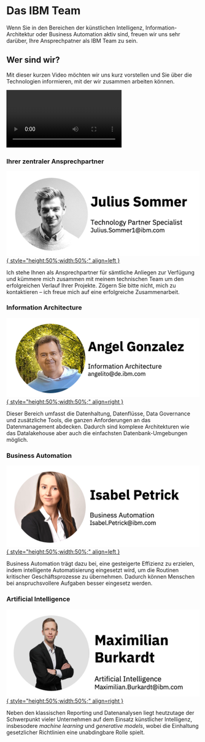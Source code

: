 # Das IBM Team

Wenn Sie in den Bereichen der künstlichen Intelligenz, Information-Architektur oder Business Automation aktiv sind, freuen wir uns sehr darüber, Ihre Ansprechpatner als IBM Team zu sein.  

## Wer sind wir?  

Mit dieser kurzen Video möchten wir uns kurz vorstellen und Sie über die Technologien informieren, mit der wir zusammen arbeiten können.

![type:video](videos/video.mov)

### **Ihrer zentraler Ansprechpartner**

[![julius](pictures/julius.png){ style="height:50%;width:50%;" align=left }](mailto:julius.sommer@ibm.com)

Ich stehe Ihnen als Ansprechpartner für sämtliche Anliegen zur Verfügung und kümmere mich zusammen mit meinem technischen Team um den erfolgreichen Verlauf Ihrer Projekte. Zögern Sie bitte nicht, mich zu kontaktieren – ich freue mich auf eine erfolgreiche Zusammenarbeit.

### **Information Architecture**  

[![angel](pictures/angel.png){ style="height:50%;width:50%;" align=right }](mailto:angelito@de.ibm.com)

Dieser Bereich umfasst die Datenhaltung, Datenflüsse, Data Governance und zusätzliche Tools, die ganzen Anforderungen an das Datenmanagement abdecken. Dadurch sind komplexe Architekturen wie das Datalakehouse aber auch die einfachsten Datenbank-Umgebungen möglich.

### **Business Automation**

[![isabel](pictures/isabel.png){ style="height:50%;width:50%;" align=left }](mailto:isabel.petrick@ibm.com)

Business Automation trägt dazu bei, eine gesteigerte Effizienz zu erzielen, indem intelligente Automatisierung eingesetzt wird, um die Routinen kritischer Geschäftsprozesse zu übernehmen. Dadurch können Menschen bei anspruchsvollere Aufgaben besser eingesetz werden.

### **Artificial Intelligence**

[![max](pictures/max.png){ style="height:50%;width:50%;" align=right }](mailto:maximilian.burkardt@ibm.com)

Neben den klassischen Reporting und Datenanalysen liegt heutzutage der Schwerpunkt vieler Unternehmen auf dem Einsatz künstlicher Intelligenz, insbesodere *machine learning* und *generative models*, wobei die Einhaltung gesetzlicher Richtlinien eine unabdingbare Rolle spielt. 

<!-- | [Business Automation](BA.md) | [Information Architecture](IA.md) | [Artificial Intelligence](AI.md) | -->
<!-- | :-------------------------:  | :-------------------------------: | :------------------------------: | -->
<!-- | [![only_isabel](pictures/only_isabel.png)](BA.md) [Isabel Petrick](BA.md) | [![only_angel](pictures/only_angel.png)](IA.md) [Angel González](IA.md) | ![only_max](pictures/only_max.png) [Maximilian Burkhard](AI.md) | -->